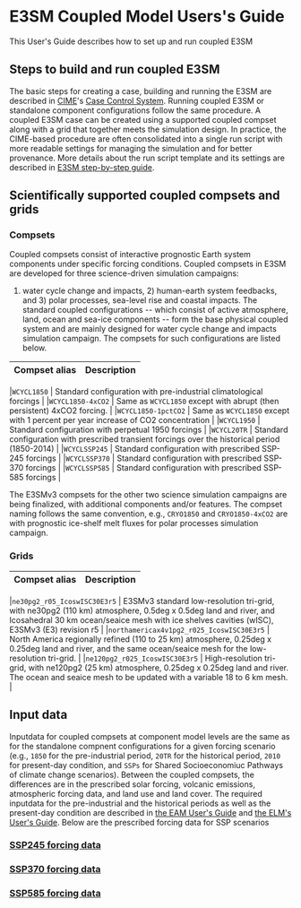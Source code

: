 # E3SM Coupled Model Users's Guide

This User's Guide describes how to set up and run coupled E3SM


## Steps to build and run coupled E3SM

The basic steps for creating a case, building and running the E3SM are described in [CIME](https://github.com/ESMCI/cime)'s 
[Case Control System](https://esmci.github.io/cime/versions/master/html/users_guide/index.html#case-control-system-part-1-basic-usage).
Running coupled E3SM or standalone component configurations follow the same procedure.
A coupled E3SM case can be created using a supported coupled compset along with a grid that together meets the simulation design.
In practice, the CIME-based procedure are often consolidated into a single run script with more readable settings for managing the simulation and 
for better provenance. More details about the run script template and its settings are described in 
[E3SM step-by-step guide](https://docs.e3sm.org/running-e3sm-guide/).

## Scientifically supported coupled compsets and grids

### Compsets

Coupled compsets consist of interactive prognostic Earth system components under specific forcing conditions. 
Coupled compsets in E3SM are developed  for three science-driven simulation campaigns: 
1) water cycle change and impacts, 2) human-earth system feedbacks, and 3) polar processes, sea-level rise and coastal impacts. 
The standard coupled configurations -- which consist of active atmosphere, land, ocean and sea-ice components -- form the base physical
coupled system and are mainly designed for water cycle change and impacts simulation campaign. 
The compsets for such configurations are listed below. 


|Compset alias | Description |
|:-----------  |:----------- |

|`WCYCL1850` | Standard configuration with pre-industrial climatological forcings |
|`WCYCL1850-4xCO2` | Same as `WCYCL1850` except with abrupt (then persistent) 4xCO2 forcing. |
|`WCYCL1850-1pctCO2` | Same as `WCYCL1850` except with 1 percent per year increase of CO2 concentration |
|`WCYCL1950` | Standard configuration with perpetual 1950 forcings |
|`WCYCL20TR` | Standard configuration with prescribed transient forcings over the historical period (1850-2014) |
|`WCYCLSSP245` | Standard configuration with prescribed SSP-245 forcings |
|`WCYCLSSP370` | Standard configuration with prescribed SSP-370 forcings |
|`WCYCLSSP585` | Standard configuration with prescribed SSP-585 forcings |

The E3SMv3 compsets for the other two science simulation campaigns are being finalized, 
with additional components and/or features. The compset naming follows the same convention, e.g., `CRYO1850` and `CRYO1850-4xCO2` are with prognostic ice-shelf melt fluxes for polar processes simulation campaign.

### Grids

|Compset alias | Description |
|:-----------  |:----------- |

|`ne30pg2_r05_IcoswISC30E3r5` | E3SMv3 standard low-resolution tri-grid, with ne30pg2 (110 km) atmosphere, 0.5deg x 0.5deg land and river, and Icosahedral 30 km ocean/seaice mesh with ice shelves cavities (wISC), E3SMv3 (E3) revision r5 |
|`northamericax4v1pg2_r025_IcoswISC30E3r5` |  North America regionally refined (110 to 25 km) atmosphere, 0.25deg x 0.25deg land and river, and the same ocean/seaice mesh for the low-resolution tri-grid. |
|`ne120pg2_r025_IcoswISC30E3r5` |  High-resolution tri-grid, with ne120pg2 (25 km) atmosphere, 0.25deg x 0.25deg land and river. The ocean and seaice mesh to be updated with a variable 18 to 6 km mesh. |

## Input data

Inputdata for coupled compsets at component model levels are the same as for the standalone compnent configurations
for a given forcing scenario (e.g., `1850` for the pre-industrial period,  `20TR` for the historical period, `2010` 
for present-day condition, and `SSPs` for Shared Socioeconomiuc Pathways of climate change scenarios). 
Between the coupled compsets, the differences are in the prescribed solar forcing, volcanic emissions, 
atmospheric forcing data, and land use and land cover. The required inputdata for the pre-industrial and the historical periods 
as well as the present-day condition are described in [the EAM User's Guide](../EAM/docs/user-guide/index.md) and 
[the ELM's User's Guide](../ELM/docs/user-guide/index.md). Below are the prescribed forcing data for SSP scenarios

### [SSP245 forcing data](ssp245-forcings.md)
### [SSP370 forcing data](ssp370-forcings.md)
### [SSP585 forcing data](ssp585-forcings.md)

